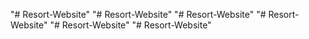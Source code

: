 "# Resort-Website" 
"# Resort-Website" 
"# Resort-Website" 
"# Resort-Website" 
"# Resort-Website" 
"# Resort-Website" 
